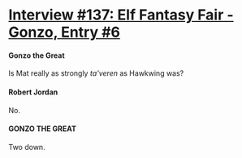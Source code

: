# [Interview #137: Elf Fantasy Fair - Gonzo, Entry #6](https://www.theoryland.com/intvmain.php?i=137#6)

#### Gonzo the Great

Is Mat really as strongly
*ta'veren*
as Hawkwing was?

#### Robert Jordan

No.

#### GONZO THE GREAT

Two down.

